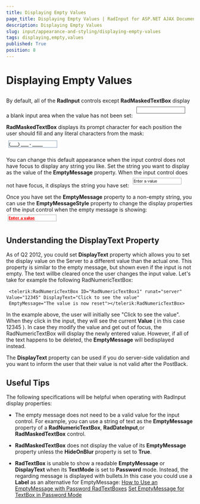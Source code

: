 ```yaml
---
title: Displaying Empty Values
page_title: Displaying Empty Values | RadInput for ASP.NET AJAX Documentation
description: Displaying Empty Values
slug: input/appearance-and-styling/displaying-empty-values
tags: displaying,empty,values
published: True
position: 8
---
```


# Displaying Empty Values



## 

By default, all of the **RadInput** controls except **RadMaskedTextBox** display a blank input area when the value has not been set:
![Empty Input control](images/EmptyInputControl.png)

**RadMaskedTextBox** displays its prompt character for each position the user should fill and any literal characters from the mask:
![Empty RadMaskedTextBox](images/EmptyMaskedTextBox.png)

You can change this default appearance when the input control does not have focus to display any string you like. Set the string you want to display as the value of the **EmptyMessage** property. When the input control does not have focus, it displays the string you have set:
![Empty message](images/EmptyMessage.png)

Once you have set the **EmptyMessage** property to a non-empty string, you can use the **EmptyMessageStyle** property to change the display properties of the input control when the empty message is showing:
![Empty message style](images/EmptyMessageStyle.png)

## Understanding the DisplayText Property

As of Q2 2012, you could set **DisplayText** property which allows you to set the display value on the Server to a different value than the actual one. This property is similar to the empty message, but shown even if the input is not empty. The text willbe cleared once the user changes the input value. Let's take for example the following RadNumericTextBox:

````ASPNET
 <telerik:RadNumericTextBox ID="RadNumericTextBox1" runat="server" Value="12345" DisplayText="Click to see the value" 
 EmptyMessage="The value is now reset"></telerik:RadNumericTextBox>
````



In the example above, the user will initially see "Click to see the value". When they click in the input, they will see the current **Value** ( in this case 12345 ). In case they modify the value and get out of focus, the RadNumericTextBox will display the newly entered value. However, if all of the text happens to be deleted, the **EmptyMessage** will bedisplayed instead.

The **DisplayText** property can be used if you do server-side validation and you want to inform the user that their value is not valid after the PostBack.

## Useful Tips

The following specifications will be helpful when operating with RadInput display properties:

* The empty message does not need to be a valid value for the input control. For example, you can use a string of text as the **EmptyMessage** property of a **RadNumericTextBox**, **RadDateInput**,or **RadMaskedTextBox** control.

* **RadMaskedTextBox** does not display the value of its **EmptyMessage** property unless the **HideOnBlur** property is set to **True**.

* **RadTextBox** is unable to show a readable **EmptyMessage** or **DisplayText** when its **TextMode** is set to **Password** mode. Instead, the regarding message is displayed with bullets.In this case you could use a **Label** as an alternative for EmptyMessage:
[How to Use an EmptyMessage with Password RadTextBoxes](http://www.telerik.com/community/code-library/aspnet-ajax/input/how-to-use-an-emptymessage-with-password-radtextboxes.aspx)
[Set EmptyMessage for TextBox in Password Mode ](http://www.telerik.com/community/code-library/aspnet-ajax/input/set-emptymessage-for-textbox-in-password-mode.aspx)
